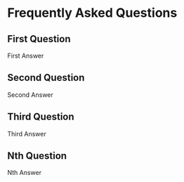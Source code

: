 # Frequently Asked Questions

## First Question
First Answer

## Second Question
Second Answer

## Third Question
Third Answer

## Nth Question
Nth Answer
